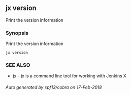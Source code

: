 ## jx version

Print the version information

### Synopsis


Print the version information

```
jx version
```

### SEE ALSO
* [jx](jx.md)	 - jx is a command line tool for working with Jenkins X

###### Auto generated by spf13/cobra on 17-Feb-2018

